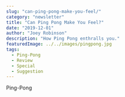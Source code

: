 ```yaml
---
slug: "can-ping-pong-make-you-feel/"
category: "newsletter"
title: "Can Ping Pong Make You Feel?"
date: "2019-12-01"
author: "Joey Robinson"
description: "How Ping Pong enthralls you."
featuredImage: ../../images/pingpong.jpg
tags:
  - Ping-Pong
  - Review
  - Special
  - Suggestion
---
```


Ping-Pong
